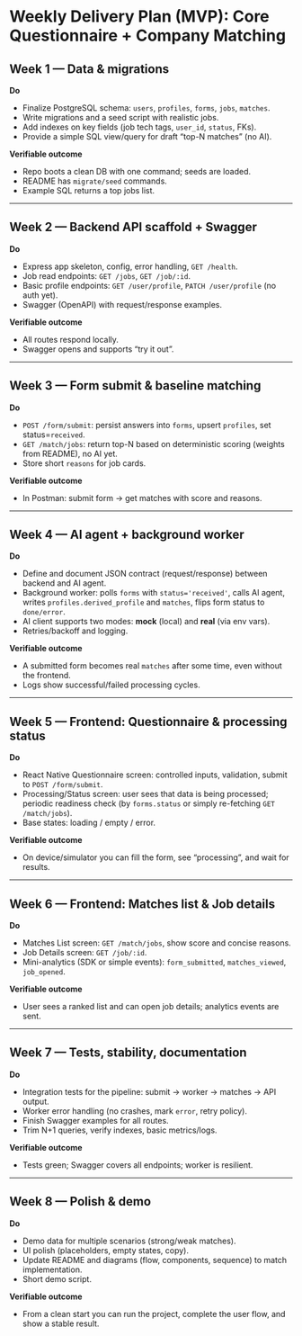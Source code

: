 # Weekly Delivery Plan (MVP): Core Questionnaire + Company Matching

## Week 1 — Data & migrations

**Do**
- Finalize PostgreSQL schema: `users`, `profiles`, `forms`, `jobs`, `matches`.
- Write migrations and a seed script with realistic jobs.
- Add indexes on key fields (job tech tags, `user_id`, `status`, FKs).
- Provide a simple SQL view/query for draft “top-N matches” (no AI).

**Verifiable outcome**
- Repo boots a clean DB with one command; seeds are loaded.
- README has `migrate/seed` commands.
- Example SQL returns a top jobs list.

---

## Week 2 — Backend API scaffold + Swagger

**Do**
- Express app skeleton, config, error handling, `GET /health`.
- Job read endpoints: `GET /jobs`, `GET /job/:id`.
- Basic profile endpoints: `GET /user/profile`, `PATCH /user/profile` (no auth yet).
- Swagger (OpenAPI) with request/response examples.

**Verifiable outcome**
- All routes respond locally.
- Swagger opens and supports “try it out”.

---

## Week 3 — Form submit & baseline matching

**Do**
- `POST /form/submit`: persist answers into `forms`, upsert `profiles`, set status=`received`.
- `GET /match/jobs`: return top-N based on deterministic scoring (weights from README), no AI yet.
- Store short `reasons` for job cards.

**Verifiable outcome**
- In Postman: submit form → get matches with score and reasons.

---

## Week 4 — AI agent + background worker

**Do**
- Define and document JSON contract (request/response) between backend and AI agent.
- Background worker: polls `forms` with `status='received'`, calls AI agent, writes `profiles.derived_profile` and `matches`, flips form status to `done/error`.
- AI client supports two modes: **mock** (local) and **real** (via env vars).
- Retries/backoff and logging.

**Verifiable outcome**
- A submitted form becomes real `matches` after some time, even without the frontend.
- Logs show successful/failed processing cycles.

---

## Week 5 — Frontend: Questionnaire & processing status

**Do**
- React Native Questionnaire screen: controlled inputs, validation, submit to `POST /form/submit`.
- Processing/Status screen: user sees that data is being processed; periodic readiness check (by `forms.status` or simply re-fetching `GET /match/jobs`).
- Base states: loading / empty / error.

**Verifiable outcome**
- On device/simulator you can fill the form, see “processing”, and wait for results.

---

## Week 6 — Frontend: Matches list & Job details

**Do**
- Matches List screen: `GET /match/jobs`, show score and concise reasons.
- Job Details screen: `GET /job/:id`.
- Mini-analytics (SDK or simple events): `form_submitted`, `matches_viewed`, `job_opened`.

**Verifiable outcome**
- User sees a ranked list and can open job details; analytics events are sent.

---

## Week 7 — Tests, stability, documentation

**Do**
- Integration tests for the pipeline: submit → worker → matches → API output.
- Worker error handling (no crashes, mark `error`, retry policy).
- Finish Swagger examples for all routes.
- Trim N+1 queries, verify indexes, basic metrics/logs.

**Verifiable outcome**
- Tests green; Swagger covers all endpoints; worker is resilient.

---

## Week 8 — Polish & demo

**Do**
- Demo data for multiple scenarios (strong/weak matches).
- UI polish (placeholders, empty states, copy).
- Update README and diagrams (flow, components, sequence) to match implementation.
- Short demo script.

**Verifiable outcome**
- From a clean start you can run the project, complete the user flow, and show a stable result.
